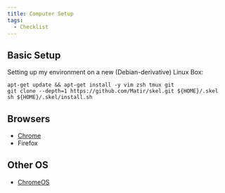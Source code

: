 ```yaml
---
title: Computer Setup
tags:
  - Checklist
---
```


## Basic Setup ##

Setting up my environment on a new (Debian-derivative) Linux Box:

```
apt-get update && apt-get install -y vim zsh tmux git
git clone --depth=1 https://github.com/Matir/skel.git ${HOME}/.skel
sh ${HOME}/.skel/install.sh
```

## Browsers ##

* [Chrome](/computers/setup/chrome)
* Firefox

## Other OS ##

* [ChromeOS](/computers/setup/chromeos)
